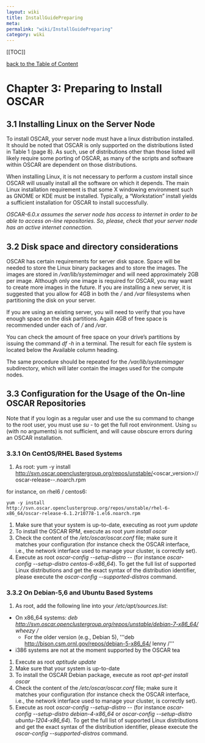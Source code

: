 ```yaml
---
layout: wiki
title: InstallGuidePreparing
meta: 
permalink: "wiki/InstallGuidePreparing"
category: wiki
---
```

<!-- Name: InstallGuidePreparing -->
<!-- Version: 30 -->
<!-- Author: olahaye74 -->

[[TOC]]

[back to the Table of Content](InstallGuideDoc)

# Chapter 3: Preparing to Install OSCAR

## <a name='installLinux'></a>3.1 Installing Linux on the Server Node

To install OSCAR, your server node must have a linux distribution installed. It should be noted that OSCAR is only supported on the distributions listed in Table 1 (page 8). As such, use of distributions other than those listed will likely require some porting of OSCAR, as many of the scripts and software within OSCAR are dependent on those distributions.

When installing Linux, it is not necessary to perform a _custom_ install since OSCAR will usually install all the software on which it depends. The main Linux installation requirement is that some X windowing environment such as GNOME or KDE must be installed. Typically, a “Workstation” install yields a sufficient installation for OSCAR to install successfully.

*OSCAR-6.0.x assumes the server node has access to internet in order to be able to access on-line repositories. So, please, check that your server node has an active internet connection.*

## <a name='diskSpace'></a>3.2 Disk space and directory considerations

OSCAR has certain requirements for server disk space. Space will be needed to store the Linux binary packages and to store the images. The images are stored in _/var/lib/systemimager_ and will need approximately 2GB per image. Although only one image is required for OSCAR, you may want to create more images in the future. If you are installing a new server, it is suggested that you allow for 4GB in both the _/_ and _/var_ filesystems when partitioning the disk on your server.

If you are using an existing server, you will need to verify that you have enough space on the disk partitions. Again 4GB of free space is recommended under each of _/_ and _/var_.

You can check the amount of free space on your drive’s partitions by issuing the command *df -h* in a terminal. The result for each file system is located below the Available column heading.

The same procedure should be repeated for the _/var/lib/systemimager_ subdirectory, which will later contain the images used for the compute nodes.

## <a name='repositories'></a>3.3 Configuration for the Usage of the On-line OSCAR Repositories

Note that if you login as a regular user and use the su command to change to the root user, you must use *su -* to get the full root environment. Using `su` (with no arguments) is not sufficient, and will cause obscure errors during an OSCAR installation.

### 3.3.1 On CentOS/RHEL Based Systems

 1. As root:
yum -y install http://svn.oscar.openclustergroup.org/repos/unstable/<oscar_version>/<compat-distro-tag>/oscar-release-<version>-<release>.noarch.rpm

for instance, on rhel6 / centos6:

    yum -y install http://svn.oscar.openclustergroup.org/repos/unstable/rhel-6-x86_64/oscar-release-6.1.2r10778-1.el6.noarch.rpm

 1. Make sure that your system is up-to-date, executing as root *yum update*
 1. To install the OSCAR RPM, execute as root *yum install oscar*
 1. Check the content of the _/etc/oscar/oscar.conf_ file; make sure it matches your configuration (for instance check the OSCAR interface, i.e., the network interface used to manage your cluster, is correctly set).
 1. Execute as root *oscar-config --setup-distro <distro>-<version>-<arch>* (for instance *oscar-config --setup-distro centos-6-x86_64*). To get the full list of supported Linux distributions and get the exact syntax of the distribution identifier, please execute the *oscar-config --supported-distros* command.

### 3.3.2 On Debian-5,6 and Ubuntu Based Systems

 1. As root, add the following line into your _/etc/apt/sources.list_: 
  * On x86_64 systems: *deb http://svn.oscar.openclustergroup.org/repos/unstable/debian-7-x86_64/ wheezy /*
    * For the older version (e.g., Debian 5), '''deb http://bison.csm.ornl.gov/repos/debian-5-x86_64/ lenny /'''
  * i386 systems are not at the moment supported by the OSCAR tea
 1. Execute as root *aptitude update*
 1. Make sure that your system is up-to-date 
 1. To install the OSCAR Debian package, execute as root *apt-get install oscar* 
 1. Check the content of the _/etc/oscar/oscar.conf_ file; make sure it matches your configuration (for instance check the OSCAR interface, i.e., the network interface used to manage your cluster, is correctly set).
 1. Execute as root *oscar-config --setup-distro <distro>-<version>-<arch>* (for instance *oscar-config --setup-distro debian-4-x86_64* or *oscar-config --setup-distro ubuntu-1204-x86_64*). To get the full list of supported Linux distributions and get the exact syntax of the distribution identifier, please execute the *oscar-config --supported-distros* command.

